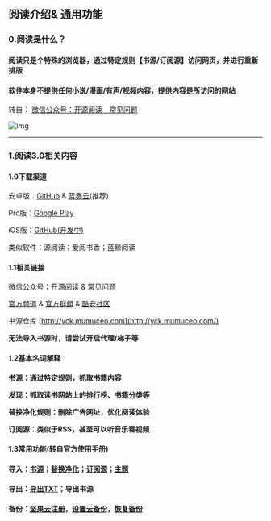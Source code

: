 ## 阅读介绍& 通用功能

### 0.阅读是什么？

#### 阅读只是个特殊的浏览器，通过特定规则【书源/订阅源】访问网页，并进行重新排版

#### 软件本身不提供任何小说/漫画/有声/视频内容，提供内容是所访问的网站

转自： [微信公众号：开源阅读　常见问题](https://mp.weixin.qq.com/s/5EO-TuqYfDrK-bFk78vd3g)

![img](https://telegra.ph/file/baff78c0816cac595ba8a.jpg)



------

### 1.阅读3.0相关内容

#### 1.0下载渠道

安卓版：[GitHub](https://github.com/gedoor/legado/releases/latest) & [蓝奏云](https://kunfei.lanzoui.com/b0f810h4b)(推荐)

Pro版：[Google Play](https://play.google.com/store/apps/details?id=io.legado.play.release)

iOS版：[GitHub(开发中)](https://github.com/gedoor/YueDuFlutter)

类似软件：源阅读；爱阅书香；蓝鲸阅读

####

#### 1.1相关链接

微信公众号：开源阅读 & [常见问题](https://mp.weixin.qq.com/s/5EO-TuqYfDrK-bFk78vd3g)

[官方频道](https://t.me/Legado_Channels) & [官方群组](https://t.me/+RrYEP5eZ5f6uYaLE) & [酷安社区](https://www.coolapk.com/apk/io.legado.app.release)

书源仓库 [http://yck.mumuceo.com](http://yck.mumuceo.com/)

**无法导入书源时，请尝试开启代理/梯子等**



#### 1.2基本名词解释

**书源：通过特定规则，抓取书籍内容**

**发现：抓取读书网站上的排行榜、书籍分类等**

**替换净化规则：删除广告网址，优化阅读体验**

**订阅源：类似于RSS，甚至可以听音乐看视频**



#### 1.3常用功能(转自官方使用手册)

#### 导入：[书源](https://www.yuque.com/legado/wiki/xdroke)；[替换净化](https://www.yuque.com/legado/wiki/gnt3nq)；[订阅源](https://www.yuque.com/legado/wiki/grqch2)；[主题](https://www.yuque.com/legado/wiki/tgbqdy)

#### 导出：[导出TXT](https://telegra.ph/很多人不知道如何导出TXT-02-16)；导出书源

#### 备份：[坚果云注册](https://www.yuque.com/legado/wiki/fkx510)，[设置云备份](https://www.yuque.com/legado/wiki/mgu5qu)，[恢复备份](https://www.yuque.com/legado/wiki/nxs89y)

